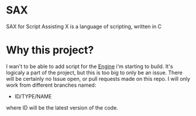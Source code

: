 # SAX
SAX for Script Assisting X is a language of scripting, written in C

# Why this project?

I wan't to be able to add script for the [Engine](https://github.com/DipStax/Engine) i'm starting to build.
It's logicaly a part of the project, but this is too big to only be an issue.
There will be certainly no Issue open, or pull requests made on this repo. I will only work from different branches named:

- ID/TYPE/NAME

where ID will be the latest version of the code.